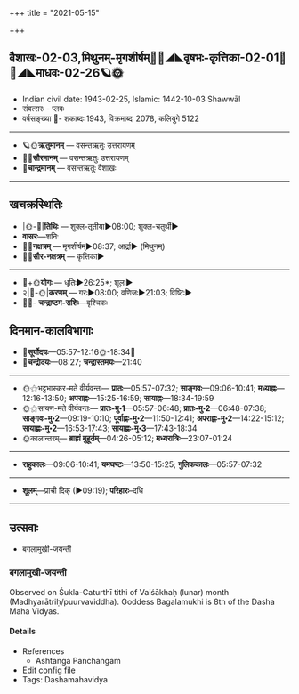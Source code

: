 +++
title = "2021-05-15"

+++
## वैशाखः-02-03,मिथुनम्-मृगशीर्षम्🌛🌌◢◣वृषभः-कृत्तिका-02-01🌌🌞◢◣माधवः-02-26🪐🌞
- Indian civil date: 1943-02-25, Islamic: 1442-10-03 Shawwāl
- संवत्सरः - प्लवः
- वर्षसङ्ख्या 🌛- शकाब्दः 1943, विक्रमाब्दः 2078, कलियुगे 5122
___________________
- 🪐🌞**ऋतुमानम्** — वसन्तऋतुः उत्तरायणम्
- 🌌🌞**सौरमानम्** — वसन्तऋतुः उत्तरायणम्
- 🌛**चान्द्रमानम्** — वसन्तऋतुः वैशाखः
___________________


## खचक्रस्थितिः
- |🌞-🌛|**तिथिः** — शुक्ल-तृतीया►08:00; शुक्ल-चतुर्थी►  
- **वासरः**—शनिः  
- 🌌🌛**नक्षत्रम्** — मृगशीर्षम्►08:37; आर्द्रा► (मिथुनम्)  
- 🌌🌞**सौर-नक्षत्रम्** — कृत्तिका►  
___________________
- 🌛+🌞**योगः** — धृतिः►26:25*; शूलः►  
- २|🌛-🌞|**करणम्** — गरः►08:00; वणिजः►21:03; विष्टिः►  
- 🌌🌛- **चन्द्राष्टम-राशिः**—वृश्चिकः  


## दिनमान-कालविभागाः
- 🌅**सूर्योदयः**—05:57-12:16🌞️-18:34🌇  
- 🌛**चन्द्रोदयः**—08:27; **चन्द्रास्तमयः**—21:40  
___________________
- 🌞⚝भट्टभास्कर-मते वीर्यवन्तः— **प्रातः**—05:57-07:32; **साङ्गवः**—09:06-10:41; **मध्याह्नः**—12:16-13:50; **अपराह्णः**—15:25-16:59; **सायाह्नः**—18:34-19:59  
- 🌞⚝सायण-मते वीर्यवन्तः— **प्रातः-मु॰1**—05:57-06:48; **प्रातः-मु॰2**—06:48-07:38; **साङ्गवः-मु॰2**—09:19-10:10; **पूर्वाह्णः-मु॰2**—11:50-12:41; **अपराह्णः-मु॰2**—14:22-15:12; **सायाह्णः-मु॰2**—16:53-17:43; **सायाह्णः-मु॰3**—17:43-18:34  
- 🌞कालान्तरम्— **ब्राह्मं मुहूर्तम्**—04:26-05:12; **मध्यरात्रिः**—23:07-01:24  
___________________
- **राहुकालः**—09:06-10:41; **यमघण्टः**—13:50-15:25; **गुलिककालः**—05:57-07:32  
___________________
- **शूलम्**—प्राची दिक् (►09:19); **परिहारः**–दधि  
___________________

## उत्सवाः
- बगलामुखी-जयन्ती
### बगलामुखी-जयन्ती

Observed on Śukla-Caturthī tithi of Vaiśākhaḥ (lunar) month (Madhyarātriḥ/puurvaviddha). Goddess Bagalamukhi is 8th of the Dasha Maha Vidyas.

#### Details
- References
  - Ashtanga Panchangam
- [Edit config file](https://github.com/jyotisham/adyatithi/tree/master/devatA/shakti/lunar_month/tithi/02/04/bagalAmukhI~jayantI.toml)
- Tags: Dashamahavidya


